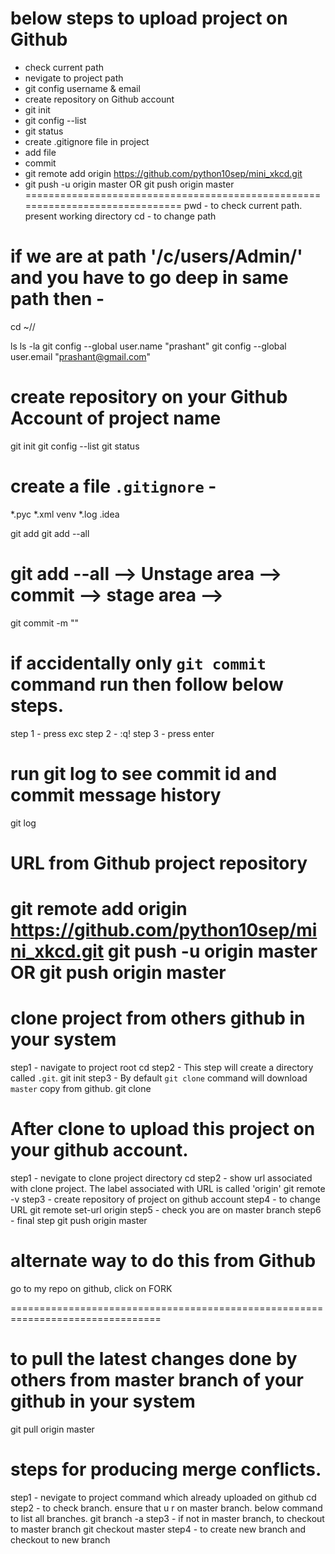 # below steps to upload project on Github
- check current path
- nevigate to project path
- git config username & email
- create repository on Github account
- git init
- git config --list
- git status
- create .gitignore file in project
- add file
- commit
- git remote add origin https://github.com/python10sep/mini_xkcd.git 
- git push -u origin master OR git push origin master
==============================================================================
pwd - to check current path. present working directory
cd <path> - to change path 

# if we are at path '/c/users/Admin/' and you have to go deep in same path then - 
cd ~/<deep path>/

ls
ls -la
git config --global user.name "prashant"
git config --global user.email "prashant@gmail.com"
# create repository on your Github Account of project name
git init
git config --list
git status

# create a file `.gitignore` - 
*.pyc
*.xml
venv
*.log
.idea

git add <file-name>
git add --all

# git add --all --> Unstage area --> commit --> stage area -->
git commit -m "<commit-message>"

# if accidentally only `git commit` command run then follow below steps.
step 1 - press exc
step 2 - :q!
step 3 - press enter

# run git log to see commit id and commit message history
git log 

# URL from Github project repository
git remote add origin https://github.com/python10sep/mini_xkcd.git 
git push -u origin master OR git push origin master
=================================================================================
# clone project from others github in your system
step1 - navigate to project root
cd <path>
step2 - This step will create a directory called `.git`.
git init
step3 - By default `git clone` command will download `master` copy from github.
git clone <HTTP URL>

# After clone to upload this project on your github account.
step1 - nevigate to clone project directory
cd <path>
step2 - show url associated with clone project. The label associated with URL is called 'origin'
git remote -v
step3 - create repository of project on github account
step4 - to change URL
git remote set-url origin <url from project repository of my github account>
step5 - check you are on master branch
step6 - final step
git push origin master

# alternate way to do this from Github
go to my repo on github, click on FORK

================================================================================

# to pull the latest changes done by others from master branch of your github in your system 
git pull origin master

# steps for producing merge conflicts.
step1 - nevigate to project command which already uploaded on github
cd <path>
step2 - to check branch. ensure that u r on master branch. below command to list all branches.
git branch -a
step3 - if not in master branch, to checkout to master branch
git checkout master
step4 - to create new branch and checkout to new branch







